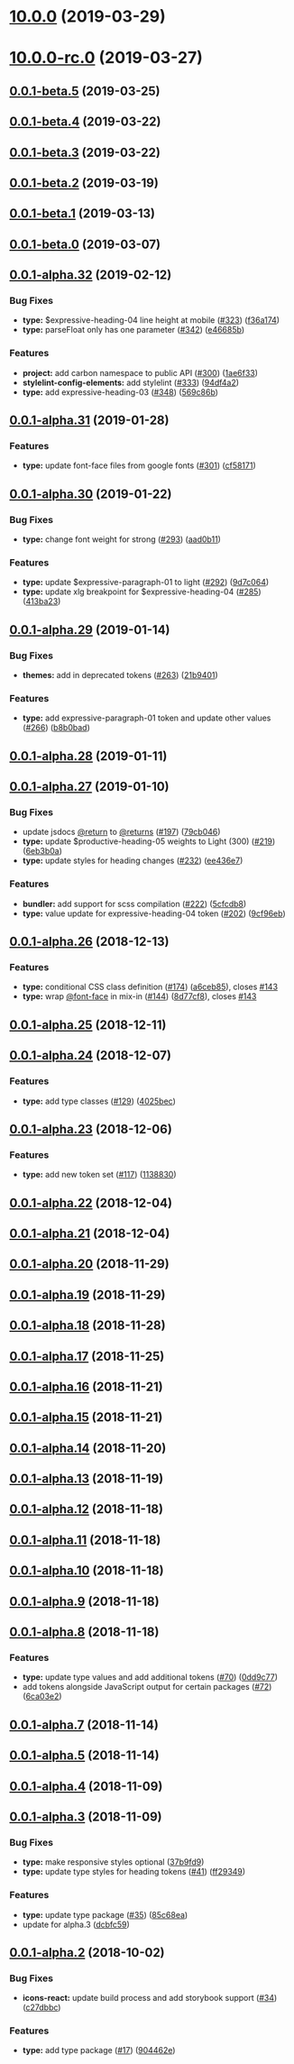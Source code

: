 # [10.0.0](https://github.com/IBM/carbon-elements/tree/master/packages/type/compare/v10.0.0-rc.0...v10.0.0) (2019-03-29)



# [10.0.0-rc.0](https://github.com/IBM/carbon-elements/tree/master/packages/type/compare/v0.0.1-beta.5...v10.0.0-rc.0) (2019-03-27)



## [0.0.1-beta.5](https://github.com/IBM/carbon-elements/tree/master/packages/type/compare/v0.0.1-beta.4...v0.0.1-beta.5) (2019-03-25)



## [0.0.1-beta.4](https://github.com/IBM/carbon-elements/tree/master/packages/type/compare/v0.0.1-beta.3...v0.0.1-beta.4) (2019-03-22)



## [0.0.1-beta.3](https://github.com/IBM/carbon-elements/tree/master/packages/type/compare/v0.0.1-beta.2...v0.0.1-beta.3) (2019-03-22)



## [0.0.1-beta.2](https://github.com/IBM/carbon-elements/tree/master/packages/type/compare/v0.0.1-beta.1...v0.0.1-beta.2) (2019-03-19)



## [0.0.1-beta.1](https://github.com/IBM/carbon-elements/tree/master/packages/type/compare/v0.0.1-beta.0...v0.0.1-beta.1) (2019-03-13)



## [0.0.1-beta.0](https://github.com/IBM/carbon-elements/tree/master/packages/type/compare/v0.0.1-alpha.32...v0.0.1-beta.0) (2019-03-07)



## [0.0.1-alpha.32](https://github.com/IBM/carbon-elements/tree/master/packages/type/compare/v0.0.1-alpha.31...v0.0.1-alpha.32) (2019-02-12)


### Bug Fixes

* **type:** $expressive-heading-04 line height at mobile ([#323](https://github.com/IBM/carbon-elements/tree/master/packages/type/issues/323)) ([f36a174](https://github.com/IBM/carbon-elements/tree/master/packages/type/commit/f36a174))
* **type:** parseFloat only has one parameter ([#342](https://github.com/IBM/carbon-elements/tree/master/packages/type/issues/342)) ([e46685b](https://github.com/IBM/carbon-elements/tree/master/packages/type/commit/e46685b))


### Features

* **project:** add carbon namespace to public API ([#300](https://github.com/IBM/carbon-elements/tree/master/packages/type/issues/300)) ([1ae6f33](https://github.com/IBM/carbon-elements/tree/master/packages/type/commit/1ae6f33))
* **stylelint-config-elements:** add stylelint ([#333](https://github.com/IBM/carbon-elements/tree/master/packages/type/issues/333)) ([94df4a2](https://github.com/IBM/carbon-elements/tree/master/packages/type/commit/94df4a2))
* **type:** add expressive-heading-03 ([#348](https://github.com/IBM/carbon-elements/tree/master/packages/type/issues/348)) ([569c86b](https://github.com/IBM/carbon-elements/tree/master/packages/type/commit/569c86b))



## [0.0.1-alpha.31](https://github.com/IBM/carbon-elements/tree/master/packages/type/compare/v0.0.1-alpha.30...v0.0.1-alpha.31) (2019-01-28)


### Features

* **type:** update font-face files from google fonts ([#301](https://github.com/IBM/carbon-elements/tree/master/packages/type/issues/301)) ([cf58171](https://github.com/IBM/carbon-elements/tree/master/packages/type/commit/cf58171))



## [0.0.1-alpha.30](https://github.com/IBM/carbon-elements/tree/master/packages/type/compare/v0.0.1-alpha.29...v0.0.1-alpha.30) (2019-01-22)


### Bug Fixes

* **type:** change font weight for strong ([#293](https://github.com/IBM/carbon-elements/tree/master/packages/type/issues/293)) ([aad0b11](https://github.com/IBM/carbon-elements/tree/master/packages/type/commit/aad0b11))


### Features

* **type:** update $expressive-paragraph-01 to light ([#292](https://github.com/IBM/carbon-elements/tree/master/packages/type/issues/292)) ([9d7c064](https://github.com/IBM/carbon-elements/tree/master/packages/type/commit/9d7c064))
* **type:** update xlg breakpoint for $expressive-heading-04 ([#285](https://github.com/IBM/carbon-elements/tree/master/packages/type/issues/285)) ([413ba23](https://github.com/IBM/carbon-elements/tree/master/packages/type/commit/413ba23))



## [0.0.1-alpha.29](https://github.com/IBM/carbon-elements/tree/master/packages/type/compare/v0.0.1-alpha.28...v0.0.1-alpha.29) (2019-01-14)


### Bug Fixes

* **themes:** add in deprecated tokens ([#263](https://github.com/IBM/carbon-elements/tree/master/packages/type/issues/263)) ([21b9401](https://github.com/IBM/carbon-elements/tree/master/packages/type/commit/21b9401))


### Features

* **type:** add expressive-paragraph-01 token and update other values ([#266](https://github.com/IBM/carbon-elements/tree/master/packages/type/issues/266)) ([b8b0bad](https://github.com/IBM/carbon-elements/tree/master/packages/type/commit/b8b0bad))



## [0.0.1-alpha.28](https://github.com/IBM/carbon-elements/tree/master/packages/type/compare/v0.0.1-alpha.27...v0.0.1-alpha.28) (2019-01-11)



## [0.0.1-alpha.27](https://github.com/IBM/carbon-elements/tree/master/packages/type/compare/v0.0.1-alpha.26...v0.0.1-alpha.27) (2019-01-10)


### Bug Fixes

* update jsdocs [@return](https://github.com/return) to [@returns](https://github.com/returns) ([#197](https://github.com/IBM/carbon-elements/tree/master/packages/type/issues/197)) ([79cb046](https://github.com/IBM/carbon-elements/tree/master/packages/type/commit/79cb046))
* **type:** update $productive-heading-05 weights to Light (300) ([#219](https://github.com/IBM/carbon-elements/tree/master/packages/type/issues/219)) ([6eb3b0a](https://github.com/IBM/carbon-elements/tree/master/packages/type/commit/6eb3b0a))
* **type:** update styles for heading changes ([#232](https://github.com/IBM/carbon-elements/tree/master/packages/type/issues/232)) ([ee436e7](https://github.com/IBM/carbon-elements/tree/master/packages/type/commit/ee436e7))


### Features

* **bundler:** add support for scss compilation ([#222](https://github.com/IBM/carbon-elements/tree/master/packages/type/issues/222)) ([5cfcdb8](https://github.com/IBM/carbon-elements/tree/master/packages/type/commit/5cfcdb8))
* **type:** value update for expressive-heading-04 token ([#202](https://github.com/IBM/carbon-elements/tree/master/packages/type/issues/202)) ([9cf96eb](https://github.com/IBM/carbon-elements/tree/master/packages/type/commit/9cf96eb))



## [0.0.1-alpha.26](https://github.com/IBM/carbon-elements/tree/master/packages/type/compare/v0.0.1-alpha.25...v0.0.1-alpha.26) (2018-12-13)


### Features

* **type:** conditional CSS class definition ([#174](https://github.com/IBM/carbon-elements/tree/master/packages/type/issues/174)) ([a6ceb85](https://github.com/IBM/carbon-elements/tree/master/packages/type/commit/a6ceb85)), closes [#143](https://github.com/IBM/carbon-elements/tree/master/packages/type/issues/143)
* **type:** wrap [@font-face](https://github.com/font-face) in mix-in ([#144](https://github.com/IBM/carbon-elements/tree/master/packages/type/issues/144)) ([8d77cf8](https://github.com/IBM/carbon-elements/tree/master/packages/type/commit/8d77cf8)), closes [#143](https://github.com/IBM/carbon-elements/tree/master/packages/type/issues/143)



## [0.0.1-alpha.25](https://github.com/IBM/carbon-elements/tree/master/packages/type/compare/v0.0.1-alpha.24...v0.0.1-alpha.25) (2018-12-11)



## [0.0.1-alpha.24](https://github.com/IBM/carbon-elements/tree/master/packages/type/compare/v0.0.1-alpha.23...v0.0.1-alpha.24) (2018-12-07)


### Features

* **type:** add type classes ([#129](https://github.com/IBM/carbon-elements/tree/master/packages/type/issues/129)) ([4025bec](https://github.com/IBM/carbon-elements/tree/master/packages/type/commit/4025bec))



## [0.0.1-alpha.23](https://github.com/IBM/carbon-elements/tree/master/packages/type/compare/v0.0.1-alpha.22...v0.0.1-alpha.23) (2018-12-06)


### Features

* **type:** add new token set ([#117](https://github.com/IBM/carbon-elements/tree/master/packages/type/issues/117)) ([1138830](https://github.com/IBM/carbon-elements/tree/master/packages/type/commit/1138830))



## [0.0.1-alpha.22](https://github.com/IBM/carbon-elements/tree/master/packages/type/compare/v0.0.1-alpha.21...v0.0.1-alpha.22) (2018-12-04)



## [0.0.1-alpha.21](https://github.com/IBM/carbon-elements/tree/master/packages/type/compare/v0.0.1-alpha.20...v0.0.1-alpha.21) (2018-12-04)



## [0.0.1-alpha.20](https://github.com/IBM/carbon-elements/tree/master/packages/type/compare/v0.0.1-alpha.19...v0.0.1-alpha.20) (2018-11-29)



## [0.0.1-alpha.19](https://github.com/IBM/carbon-elements/tree/master/packages/type/compare/v0.0.1-alpha.18...v0.0.1-alpha.19) (2018-11-29)



## [0.0.1-alpha.18](https://github.com/IBM/carbon-elements/tree/master/packages/type/compare/v0.0.1-alpha.17...v0.0.1-alpha.18) (2018-11-28)



## [0.0.1-alpha.17](https://github.com/IBM/carbon-elements/tree/master/packages/type/compare/v0.0.1-alpha.16...v0.0.1-alpha.17) (2018-11-25)



## [0.0.1-alpha.16](https://github.com/IBM/carbon-elements/tree/master/packages/type/compare/v0.0.1-alpha.15...v0.0.1-alpha.16) (2018-11-21)



## [0.0.1-alpha.15](https://github.com/IBM/carbon-elements/tree/master/packages/type/compare/v0.0.1-alpha.14...v0.0.1-alpha.15) (2018-11-21)



## [0.0.1-alpha.14](https://github.com/IBM/carbon-elements/tree/master/packages/type/compare/v0.0.1-alpha.13...v0.0.1-alpha.14) (2018-11-20)



## [0.0.1-alpha.13](https://github.com/IBM/carbon-elements/tree/master/packages/type/compare/v0.0.1-alpha.12...v0.0.1-alpha.13) (2018-11-19)



## [0.0.1-alpha.12](https://github.com/IBM/carbon-elements/tree/master/packages/type/compare/v0.0.1-alpha.11...v0.0.1-alpha.12) (2018-11-18)



## [0.0.1-alpha.11](https://github.com/IBM/carbon-elements/tree/master/packages/type/compare/v0.0.1-alpha.10...v0.0.1-alpha.11) (2018-11-18)



## [0.0.1-alpha.10](https://github.com/IBM/carbon-elements/tree/master/packages/type/compare/v0.0.1-alpha.9...v0.0.1-alpha.10) (2018-11-18)



## [0.0.1-alpha.9](https://github.com/IBM/carbon-elements/tree/master/packages/type/compare/v0.0.1-alpha.8...v0.0.1-alpha.9) (2018-11-18)



## [0.0.1-alpha.8](https://github.com/IBM/carbon-elements/tree/master/packages/type/compare/v0.0.1-alpha.7...v0.0.1-alpha.8) (2018-11-18)


### Features

* **type:** update type values and add additional tokens ([#70](https://github.com/IBM/carbon-elements/tree/master/packages/type/issues/70)) ([0dd9c77](https://github.com/IBM/carbon-elements/tree/master/packages/type/commit/0dd9c77))
* add tokens alongside JavaScript output for certain packages ([#72](https://github.com/IBM/carbon-elements/tree/master/packages/type/issues/72)) ([6ca03e2](https://github.com/IBM/carbon-elements/tree/master/packages/type/commit/6ca03e2))



## [0.0.1-alpha.7](https://github.com/IBM/carbon-elements/tree/master/packages/type/compare/v0.0.1-alpha.5...v0.0.1-alpha.7) (2018-11-14)



## [0.0.1-alpha.5](https://github.com/IBM/carbon-elements/tree/master/packages/type/compare/v0.0.1-alpha.4...v0.0.1-alpha.5) (2018-11-14)



## [0.0.1-alpha.4](https://github.com/IBM/carbon-elements/tree/master/packages/type/compare/v0.0.1-alpha.3...v0.0.1-alpha.4) (2018-11-09)



## [0.0.1-alpha.3](https://github.com/IBM/carbon-elements/tree/master/packages/type/compare/v0.0.1-alpha.2...v0.0.1-alpha.3) (2018-11-09)


### Bug Fixes

* **type:** make responsive styles optional ([37b9fd9](https://github.com/IBM/carbon-elements/tree/master/packages/type/commit/37b9fd9))
* **type:** update type styles for heading tokens ([#41](https://github.com/IBM/carbon-elements/tree/master/packages/type/issues/41)) ([ff29349](https://github.com/IBM/carbon-elements/tree/master/packages/type/commit/ff29349))


### Features

* **type:** update type package ([#35](https://github.com/IBM/carbon-elements/tree/master/packages/type/issues/35)) ([85c68ea](https://github.com/IBM/carbon-elements/tree/master/packages/type/commit/85c68ea))
* update for alpha.3 ([dcbfc59](https://github.com/IBM/carbon-elements/tree/master/packages/type/commit/dcbfc59))



## [0.0.1-alpha.2](https://github.com/IBM/carbon-elements/tree/master/packages/type/compare/v0.0.1-alpha.0...v0.0.1-alpha.2) (2018-10-02)


### Bug Fixes

* **icons-react:** update build process and add storybook support ([#34](https://github.com/IBM/carbon-elements/tree/master/packages/type/issues/34)) ([c27dbbc](https://github.com/IBM/carbon-elements/tree/master/packages/type/commit/c27dbbc))


### Features

* **type:** add type package ([#17](https://github.com/IBM/carbon-elements/tree/master/packages/type/issues/17)) ([904462e](https://github.com/IBM/carbon-elements/tree/master/packages/type/commit/904462e))



